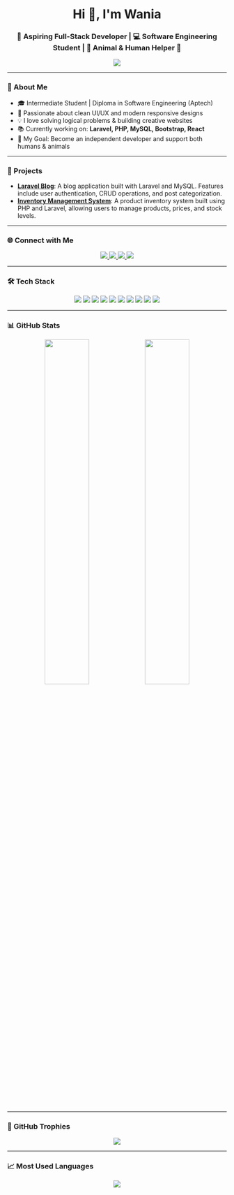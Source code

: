 <h1 align="center">Hi 👋, I'm Wania</h1>
<h3 align="center">🚀 Aspiring Full-Stack Developer | 💻 Software Engineering Student | 🐾 Animal & Human Helper 💙</h3>

<p align="center">
  <img src="https://readme-typing-svg.herokuapp.com?font=Fira+Code&size=22&duration=4000&pause=1000&center=true&width=435&lines=Welcome+to+my+GitHub!;Always+Learning+New+Things;Coding+is+my+Superpower!" />
</p>

---

### 🧠 About Me

- 🎓 Intermediate Student | Diploma in Software Engineering (Aptech)
- 🌟 Passionate about clean UI/UX and modern responsive designs
- 💡 I love solving logical problems & building creative websites
- 📚 Currently working on: **Laravel, PHP, MySQL, Bootstrap, React**
- 🎯 My Goal: Become an independent developer and support both humans & animals

---

### 🚀 Projects

- **[Laravel Blog](https://github.com/username/laravel-blog)**: A blog application built with Laravel and MySQL. Features include user authentication, CRUD operations, and post categorization.
- **[Inventory Management System](https://github.com/username/inventory-management)**: A product inventory system built using PHP and Laravel, allowing users to manage products, prices, and stock levels.

---

### 🌐 Connect with Me

<p align="center">
  <a href="https://facebook.com/" target="_blank">
    <img src="https://img.shields.io/badge/Facebook-1877F2?style=for-the-badge&logo=facebook&logoColor=white" />
  </a>
  <a href="https://linkedin.com/" target="_blank">
    <img src="https://img.shields.io/badge/LinkedIn-0A66C2?style=for-the-badge&logo=linkedin&logoColor=white" />
  </a>
  <a href="mailto:waniak595@gmail" target="_blank">
    <img src="https://img.shields.io/badge/Gmail-EA4335?style=for-the-badge&logo=gmail&logoColor=white" />
  </a>
  <a href="https://github.com/wania663" target="_blank">
    <img src="https://img.shields.io/badge/GitHub-000000?style=for-the-badge&logo=github&logoColor=white" />
  </a>
</p>

---

### 🛠️ Tech Stack

<p align="center">
  <img src="https://img.shields.io/badge/HTML5-E34F26?style=for-the-badge&logo=html5&logoColor=white" />
  <img src="https://img.shields.io/badge/CSS3-1572B6?style=for-the-badge&logo=css3&logoColor=white" />
  <img src="https://img.shields.io/badge/JavaScript-F7DF1E?style=for-the-badge&logo=javascript&logoColor=black" />
  <img src="https://img.shields.io/badge/PHP-777BB4?style=for-the-badge&logo=php&logoColor=white" />
  <img src="https://img.shields.io/badge/MySQL-005C84?style=for-the-badge&logo=mysql&logoColor=white" />
  <img src="https://img.shields.io/badge/Laravel-EF4135?style=for-the-badge&logo=laravel&logoColor=white" />
  <img src="https://img.shields.io/badge/Bootstrap-7952B3?style=for-the-badge&logo=bootstrap&logoColor=white" />
  <img src="https://img.shields.io/badge/React-61DAFB?style=for-the-badge&logo=react&logoColor=black" />
  <img src="https://img.shields.io/badge/Figma-F24E1E?style=for-the-badge&logo=figma&logoColor=white" />
  <img src="https://img.shields.io/badge/VS%20Code-007ACC?style=for-the-badge&logo=visual-studio-code&logoColor=white" />
</p>

---

### 📊 GitHub Stats

<p align="center">
  <img src="https://github-readme-stats.vercel.app/api?username=wania663&show_icons=true&theme=tokyonight" width="45%" />
  <img src="https://github-readme-streak-stats.herokuapp.com/?user=wania663&theme=tokyonight" width="45%" />
</p>

---

### 🏅 GitHub Trophies

<p align="center">
  <img src="https://github-profile-trophy.vercel.app/?username=wania663&theme=onedark&row=1&no-frame=true" />
</p>

---

### 📈 Most Used Languages

<p align="center">
  <img src="https://github-readme-stats.vercel.app/api/top-langs/?username=wania663&layout=compact&theme=tokyonight&langs_count=6" />
</p>
